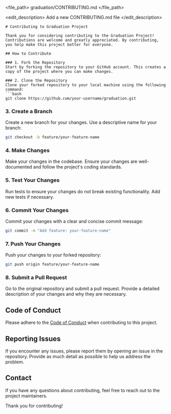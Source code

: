 <file_path>
graduation/CONTRIBUTING.md
</file_path>

<edit_description>
Add a new CONTRIBUTING.md file
</edit_description>

```
# Contributing to Graduation Project

Thank you for considering contributing to the Graduation Project! Contributions are welcome and greatly appreciated. By contributing, you help make this project better for everyone.

## How to Contribute

### 1. Fork the Repository
Start by forking the repository to your GitHub account. This creates a copy of the project where you can make changes.

### 2. Clone the Repository
Clone your forked repository to your local machine using the following command:
```bash
git clone https://github.com/your-username/graduation.git
```

### 3. Create a Branch
Create a new branch for your changes. Use a descriptive name for your branch:
```bash
git checkout -b feature/your-feature-name
```

### 4. Make Changes
Make your changes in the codebase. Ensure your changes are well-documented and follow the project's coding standards.

### 5. Test Your Changes
Run tests to ensure your changes do not break existing functionality. Add new tests if necessary.

### 6. Commit Your Changes
Commit your changes with a clear and concise commit message:
```bash
git commit -m "Add feature: your-feature-name"
```

### 7. Push Your Changes
Push your changes to your forked repository:
```bash
git push origin feature/your-feature-name
```

### 8. Submit a Pull Request
Go to the original repository and submit a pull request. Provide a detailed description of your changes and why they are necessary.

## Code of Conduct
Please adhere to the [Code of Conduct](CODE_OF_CONDUCT.md) when contributing to this project.

## Reporting Issues
If you encounter any issues, please report them by opening an issue in the repository. Provide as much detail as possible to help us address the problem.

## Contact
If you have any questions about contributing, feel free to reach out to the project maintainers.

Thank you for contributing!

